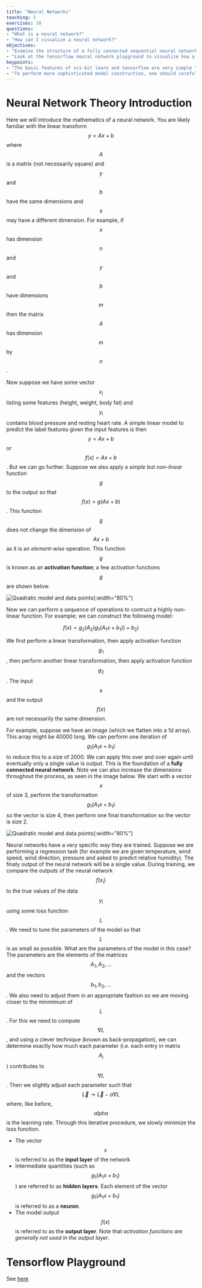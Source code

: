 ```yaml
---
title: "Neural Networks"
teaching: 5
exercises: 10
questions:
- "What is a neural network?"
- "How can I visualize a neural network?"
objectives:
- "Examine the structure of a fully connected sequential neural network."
- "Look at the tensorflow neural network playground to visualize how a neural network works."
keypoints:
- "The basic features of sci-kit learn and tensorflow are very simple to use."
- "To perform more sophisticated model construction, one should carefully read the textbook."
---
```


# Neural Network Theory Introduction
Here we will introduce the mathematics of a neural network. You are likely familiar with the linear transform $$y=Ax+b$$ where $$A$$ is a matrix (not necessarily square) and $$y$$ and $$b$$ have the same dimensions and $$x$$ may have a different dimension. For example, if $$x$$ has dimension $$n$$ and $$y$$ and $$b$$ have dimensions $$m$$ then the matrix $$A$$ has dimension $$m$$ by $$n$$.

Now suppose we have some vector $$x_i$$ listing some features (height, weight, body fat) and $$y_i$$ contains blood pressure and resting heart rate. A simple linear model to predict the label features given the input features is then  $$y=Ax+b$$ or $$f(x)=Ax+b$$. But we can go further. Suppose we also apply a *simple* but *non-linear* function $$g$$ to the output so that $$f(x) = g(Ax+b)$$. This function $$g$$ does not change the dimension of $$Ax+b$$ as it is an *element-wise* operation. This function $$g$$ is known as an **activation function**; a few activation functions $$g$$ are shown below.

![Quadratic model and data points](../plots/act_functions.png){:width="80%"}

Now we can perform a sequence of operations to contruct a highly non-linear function. For example; we can construct the following model:

$$f(x) = g_2(A_2(g_1(A_1x+b_1))+b_2) $$

We first perform a linear transformation, then apply activation function $$g_1$$, then perform another linear transformation, then apply activation function $$g_2$$. The input $$x$$ and the output $$f(x)$$ are not necessarily the same dimension.

For example, suppose we have an image (which we flatten into a 1d array). This array might be 40000 long. We can perform one iteration of $$g_1(A_1x+b_1)$$ to reduce this to a size of 2000. We can apply this over and over again until eventually only a single value is output. This is the foundation of a  **fully connected neural network**. Note we can also increase the dimensions throughout the process, as seen in the image below. We start with a vector $$x$$ of size 3, perform the transformation $$g_1(A_1x+b_1)$$ so the vector is size 4, then perform one final transformation so the vector is size 2.

![Quadratic model and data points](../plots/nn.PNG){:width="80%"}

Neural networks have a very specific way they are trained. Suppose we are performing a regression task (for example we are given temperature, wind speed, wind direction, pressure and asked to predict relative humidity). The finaly output of the neural network will be a single value. During training, we compare the outputs of the neural network $$f(x_i)$$ to the true values of the data $$y_i$$ using some loss function $$L$$. We need to tune the parameters of the model so that $$L$$ is as small as possible. What are the parameters of the model in this case? The parameters are the elements of the matrices $$A_1, A_2, ...$$ and the vectors $$b_1, b_2, ...$$. We also need to adjust them in an appropriate fashion so we are moving closer to the minmimum of $$L$$. For this we need to compute $$\nabla L$$, and using a clever technique (known as back-propagation), we can determine exactly how much each parameter (i.e. each entry in matrix $$A_i$$) contributes to $$\nabla L$$. Then we slightly adjust each parameter such that $$\vec{L} \to \vec{L}-\alpha \nabla{L}$$ where, like before, $$alpha$$ is the learning rate. Through this iterative procedure, we slowly minimize the loss function.

* The vector $$x$$ is referred to as the **input layer** of the network
* Intermediate quantities (such as $$g_1(A_1x+b_1)$$) are referred to as **hidden layers**. Each element of the vector $$g_1(A_1x+b_1)$$ is referred to as a **neuron**.
* The model output $$f(x)$$ is referred to as the **output layer**. Note that *activation functions are generally not used in the output layer*.

# Tensorflow Playground

See [here](https://playground.tensorflow.org/) 
